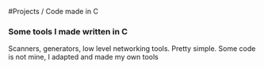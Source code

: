 #Projects / Code made in C

### Some tools I made written in C

Scanners, generators, low level networking tools.
Pretty simple. Some code is not mine, I adapted and made my own tools
